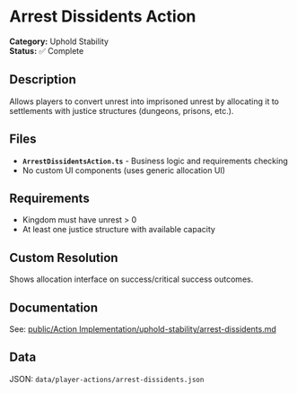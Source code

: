# Arrest Dissidents Action

**Category:** Uphold Stability  
**Status:** ✅ Complete

## Description

Allows players to convert unrest into imprisoned unrest by allocating it to settlements with justice structures (dungeons, prisons, etc.).

## Files

- **`ArrestDissidentsAction.ts`** - Business logic and requirements checking
- No custom UI components (uses generic allocation UI)

## Requirements

- Kingdom must have unrest > 0
- At least one justice structure with available capacity

## Custom Resolution

Shows allocation interface on success/critical success outcomes.

## Documentation

See: [public/Action Implementation/uphold-stability/arrest-dissidents.md](../../../public/Action%20Implementation/uphold-stability/arrest-dissidents.md)

## Data

JSON: `data/player-actions/arrest-dissidents.json`
